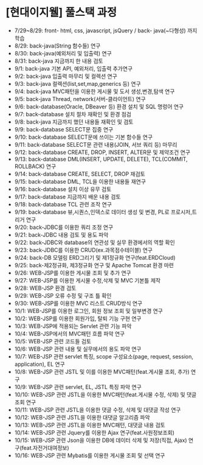 # [현대이지웰] 풀스택 과정
* 7/29~8/29: front- html, css, javascript, jsQuery / back- java(~다형성) 까지 학습
* 8/29: back-java(String 함수들) 연구
* 8/30: back-java(예외처리 및 입출력) 연구
* 8/31: back-java 지금까지 한 내용 검토
* 9/1: back-java 기본 API, 예외처리, 입출력 추가연구
* 9/2: back-java 입출력 마무리 및 컬렉션 연구
* 9/3: back-java 컬렉션(list,set,map,generics 등) 연구
* 9/4: back-java MVC패턴을 이용한 게시물 및 도서 생성,변경,탐색 연구
* 9/5: back-java Thread, network(서버-클라이언트) 연구
* 9/6: back-database(Oracle, DBeaver 등) 환경 설치 및 SQL 명렁어 연구
* 9/7: back-database 설치 절차 재확인 및 환경 점검
* 9/8: back-java 지금까지 했던 내용들 재확인 및 검토
* 9/9: back-database SELECT문 집중 연구
* 9/10: back-database SELECT문에 쓰이는 기본 함수들 연구
* 9/11: back-database SELECT문 관련 내용(JOIN, 서브 쿼리 등) 마무리
* 9/12: back-database CREATE, DROP, INSERT, ALTER문 및 제약조건 연구
* 9/13: back-database DML(INSERT, UPDATE, DELETE), TCL(COMMIT, ROLLBACK) 연구
* 9/14: back-database CREATE, SELECT, DROP 재검토
* 9/15: back-database DML, TCL을 이용한 내용들 재연구
* 9/16: back-database 설치 이상 유무 검토
* 9/17: back-database 지금까지 배운 내용 검토
* 9/18: back-database TCL 관련 조작 연구
* 9/19: back-database 뷰,시퀀스,인덱스로 데이터 생성 및 변경, PL로 프로시저,트리거 연구
* 9/20: back-JDBC를 이용한 쿼리 조정 연구
* 9/21: back-JDBC 내용 검토 및 용도 파악
* 9/22: back-JDBC와 database의 연관성 및 실무 환경에서의 역할 확인
* 9/23: back-JDBC를 이용한 CRUD(ex.과목점수테이블) 연구
* 9/24: back-DB 모델링 ERD그리기 및 제1정규화 연구(feat.ERDCloud)
* 9/25: back-제2정규화, 제3정규화 연구 및 Apache Tomcat 환경 마련
* 9/26: WEB-JSP를 이용한 게시물 조회 및 추가 연구
* 9/27: WEB-JSP를 이용한 게시물 수정,삭제 및 MVC 기본틀 제작
* 9/28: WEB-JSP 환경 검토
* 9/29: WEB-JSP 오류 수정 및 구조 틀 확인
* 9/30: WEB-JSP를 이용한 MVC 리스트 CRUD방식 연구
* 10/1: WEB-JSP를 이용한 로그인, 회원 정보 조회 및 일부변경 연구
* 10/2: WEB-JSP를 이용한 회원가입, 탈퇴 기능 구현 연구
* 10/3: WEB-JSP에 적용되는 Servlet 관련 기능 파악
* 10/4: WEB-JSP에서의 MVC패턴 흐름 파악 연구
* 10/5: WEB-JSP 관련 코드들 검토
* 10/6: WEB-JSP 관련 내용 및 실무에서의 용도 파악 연구
* 10/7: WEB-JSP 관련 servlet 특징, scope 구성요소(page, request, session, application), EL 연구
* 10/8: WEB-JSP 관련 JSTL 및 이를 이용한 MVC패턴(feat.게시물 조회, 추가) 연구
* 10/9: WEB-JSP 관련 servlet, EL, JSTL 특징 파악 연구
* 10/10: WEB-JSP 관련 JSTL을 이용한 MVC패턴(feat.게시물 수정, 삭제) 및 댓글조회 연구
* 10/11: WEB-JSP 관련 JSTL을 이용한 댓글 수정, 삭제 및 대댓글 작성 연구
* 10/12: WEB-JSP 관련 JSTL을 이용한 대댓글 알고리즘 파악
* 10/13: WEB-JSP 관련 JSTL을 이용한 MVC패턴, 대댓글 내용 검토
* 10/14: WEB-JSP 관련 Jquery를 이용한 Ajax 연구(feat.사원정보조회)
* 10/15: WEB-JSP 관련 Json을 이용한 DB에 데이터 삭제 및 저장(직접, Ajax) 연구(feat.자전거대여정보)
* 10/16: WEB-JSP 관련 Mybatis를 이용한 게시물 조회 및 선택 연구
